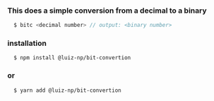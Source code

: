 ### This does a simple conversion from a decimal to a binary
```js
  $ bitc <decimal number> // output: <binary number>
```

### installation
```
  $ npm install @luiz-np/bit-convertion
```
### or
```
  $ yarn add @luiz-np/bit-convertion
```
